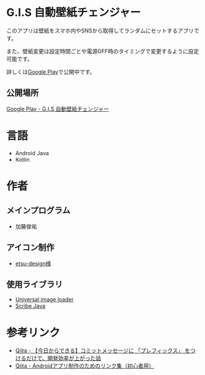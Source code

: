 # G.I.S 自動壁紙チェンジャー

このアプリは壁紙をスマホ内やSNSから取得してランダムにセットするアプリです。

また、壁紙変更は設定時間ごとや電源OFF時のタイミングで変更するように設定可能です。

詳しくは[Google Play](https://play.google.com/store/apps/details?id=xyz.goodistory.autowallpaper)で公開中です。

## 公開場所

[Google Play - G.I.S 自動壁紙チェンジャー](https://play.google.com/store/apps/details?id=xyz.goodistory.autowallpaper)

# 言語

- Android Java
- Kotlin

# 作者

## メインプログラム

- 加藤俊祐

## アイコン制作

- [etsu-design様](https://www.etsu-design.net/)

## 使用ライブラリ

- [Universal image loader](https://github.com/nostra13/Android-Universal-Image-Loader)
- [Scribe Java](https://github.com/scribejava/scribejava)


# 参考リンク

- [Qiita - 【今日からできる】コミットメッセージに 「プレフィックス」 をつけるだけで、開発効率が上がった話](https://qiita.com/numanomanu/items/45dd285b286a1f7280ed)
- [Qiita - Androidアプリ制作のためのリンク集（初心者用）](https://qiita.com/suke/items/47475fff4bd62750d922)


